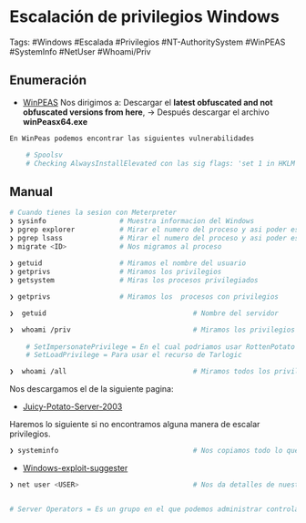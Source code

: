 # Escalación de privilegios Windows

Tags: #Windows #Escalada #Privilegios #NT-AuthoritySystem #WinPEAS #SystemInfo #NetUser #Whoami/Priv 

## Enumeración

* [WinPEAS](https://github.com/carlospolop/PEASS-ng/blob/master/winPEAS/winPEASexe/README.md)
Nos dirigimos a: Descargar el **latest obfuscated and not obfuscated versions from here**, -> Después descargar el archivo **winPeasx64.exe**

```bash
En WinPeas podemos encontrar las siguientes vulnerabilidades

	# Spoolsv
	# Checking AlwaysInstallElevated con las sig flags: 'set 1 in HKLM' y 'set 1 in HKCU'
```

## Manual 

```bash 
# Cuando tienes la sesion con Meterpreter 
❯ sysinfo                  # Muestra informacion del Windows 
❯ pgrep explorer           # Mirar el numero del proceso y asi poder escalar privilegios 
❯ pgrep lsass              # Mirar el numero del proceso y asi poder escalar privilegios 
❯ migrate <ID>             # Nos migramos al proceso 
 
❯ getuid                   # Miramos el nombre del usuario 
❯ getprivs                 # Miramos los privilegios 
❯ getsystem                # Miras los procesos privilegiados 

❯ getprivs                 # Miramos los  procesos con privilegios
```

```bash 
❯  getuid                                    # Nombre del servidor 
```

```bash
❯  whoami /priv                              # Miramos los privilegios que tenemos   
	
	# SetImpersonatePrivilege = En el cual podriamos usar RottenPotato o  JuicyPotato 
	# SetLoadPrivilege = Para usar el recurso de Tarlogic

❯  whoami /all                               # Miramos todos los privilegios
```

Nos descargamos el de la siguiente pagina:
* [Juicy-Potato-Server-2003](https://binaryregion.wordpress.com/2021/08/04/privilege-escalation-windows-churrasco-exe/)

Haremos lo siguiente si no encontramos alguna manera de escalar privilegios. 
```bash
❯ systeminfo                                 # Nos copiamos todo lo que nos salga con ese comando y usaremos un programa llamado 'Windows Exploit Suggester' para detectar vulnerabilidades en un equipo Windows, todo desde nuestra maquina Linux con el archivo que hemos creado con ese informacion obtenida.
```
* [Windows-exploit-suggester](https://github.com/AonCyberLabs/Windows-Exploit-Suggester)


```bash
❯ net user <USER>                            # Nos da detalles de nuestro usuario y vemos a que grupos pertenecemos. 


# Server Operators = Es un grupo en el que podemos administrar controladores de dominio, loggearse a un servicio interactivo, asi como crear, borrar recursos compartidos en la red, iniciar, parar servicios, back up, restaurar archivos, formatear el disco duro de la computadora y apagarla. Si pertenecemos a este grupo podemos cargar a la maquina victima Netcat.exe.
```
